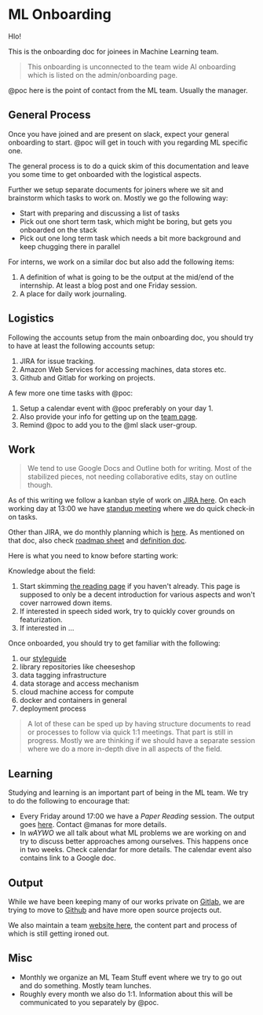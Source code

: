 # ML Onboarding

Hlo!

This is the onboarding doc for joinees in Machine Learning team.

> This onboarding is unconnected to the team wide AI onboarding which is listed
> on the admin/onboarding page.

@poc here is the point of contact from the ML team. Usually the manager.

## General Process

Once you have joined and are present on slack, expect your general onboarding to
start. @poc will get in touch with you regarding ML specific one.

The general process is to do a quick skim of this documentation and leave you
some time to get onboarded with the logistical aspects.

Further we setup separate documents for joiners where we sit and brainstorm
which tasks to work on. Mostly we go the following way:

+ Start with preparing and discussing a list of tasks
+ Pick out one short term task, which might be boring, but gets you onboarded on
  the stack
+ Pick out one long term task which needs a bit more background and keep
  chugging there in parallel

For interns, we work on a similar doc but also add the following items:

1. A definition of what is going to be the output at the mid/end of the
   internship. At least a blog post and one Friday session.
2. A place for daily work journaling.

## Logistics

Following the accounts setup from the main onboarding doc, you should try to
have at least the following accounts setup:

1. JIRA for issue tracking.
2. Amazon Web Services for accessing machines, data stores etc.
3. Github and Gitlab for working on projects.


A few more one time tasks with @poc:
1. Setup a calendar event with @poc preferably on your day 1.
2. Also provide your info for getting up on the [team
   page](https://vernacular-ai.github.io/ml/team).
3. Remind @poc to add you to the @ml slack user-group.

## Work

> We tend to use Google Docs and Outline both for writing. Most of the
> stabilized pieces, not needing collaborative edits, stay on outline though.

As of this writing we follow a kanban style of work on [JIRA
here](https://vernacular-ai.atlassian.net/secure/RapidBoard.jspa?rapidView=53&projectKey=MAC&view=planning.nodetail&issueLimit=100).
On each working day at 13:00 we have [standup
meeting](https://en.wikipedia.org/wiki/Stand-up_meeting) where we do quick
check-in on tasks.

Other than JIRA, we do monthly planning which is
[here](https://docs.google.com/document/d/1MGCgxS68aE0EEnMqiKtO9wio7Y7f9ckjnl6084qXdIo/edit).
As mentioned on that doc, also check [roadmap
sheet](https://docs.google.com/spreadsheets/d/13pLR-VSABXL7KU00rjSUQvWtC3VQMyZSWXuRLOFryYo/edit#gid=1449067350)
and [definition
doc](https://docs.google.com/document/d/1IouhWoro2307NtYHaLc19-k9pVLSiRvr_BTp3fqs7dc/edit#).

Here is what you need to know before starting work:

Knowledge about the field:
1. Start skimming [the reading
   page](https://outline.vernacular.ai/share/1ab9f6aa-d348-46f5-af03-67b73f1d08a2)
   if you haven't already. This page is supposed to only be a decent
   introduction for various aspects and won't cover narrowed down items.
2. If interested in speech sided work, try to quickly cover grounds on
   featurization.
3. If interested in ...

Once onboarded, you should try to get familiar with the following:

1. our [styleguide](https://github.com/Vernacular-ai/styleguide)
2. library repositories like cheeseshop
3. data tagging infrastructure
4. data storage and access mechanism
5. cloud machine access for compute
6. docker and containers in general
7. deployment process

> A lot of these can be sped up by having structure documents to read or
> processes to follow via quick 1:1 meetings. That part is still in progress.
> Mostly we are thinking if we should have a separate session where we do a more
> in-depth dive in all aspects of the field.

## Learning

Studying and learning is an important part of being in the ML team. We try to do
the following to encourage that:

+ Every Friday around 17:00 we have a _Paper Reading_ session. The output goes
  [here](https://backyard.vernacular.ai/paper-reading/). Contact @manas for more
  details.
+ In _wAYWO_ we all talk about what ML problems we are working on and try
  to discuss better approaches among ourselves. This happens once in two weeks.
  Check calendar for more details. The calendar event also contains link to a
  Google doc.

## Output

While we have been keeping many of our works private on
[Gitlab,](https://gitlab.com/vernacularai) we are trying to move to
[Github](https://github.com/Vernacular-ai) and have more open source projects
out.

We also maintain a team [website here](https://vernacular-ai.github.io/ml/), the
content part and process of which is still getting ironed out.

## Misc

+ Monthly we organize an ML Team Stuff event where we try to go out and do
  something. Mostly team lunches.
+ Roughly every month we also do 1:1. Information about this will be
  communicated to you separately by @poc.
